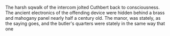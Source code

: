 The harsh sqwalk of the intercom jolted Cuthbert back to consciousness. The
ancient electronics of the offending device were hidden behind a brass and
mahogany panel nearly half a century old. The manor, was stately, as the saying
goes, and the butler's quarters were stately in the same way that one